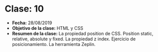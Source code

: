 # Clase: 10
* **Fecha:** 28/08/2019
* **Objetivo de la clase:** HTML y CSS
* **Resumen de la clase:**
La propiedad position de CSS. Position static, relative, absolute y fixed. La propiedad z index. Ejercicio de posicionamiento. La herramienta Zeplin. 